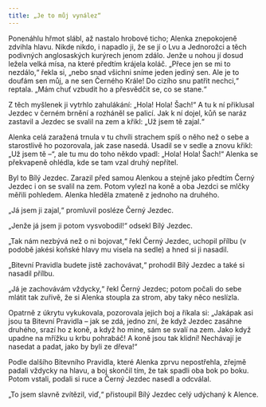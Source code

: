 ```yaml
---
title: „Je to můj vynález“
---
```


Ponenáhlu hřmot slábl, až nastalo hrobové ticho; Alenka znepokojeně zdvihla hlavu. Nikde nikdo, i napadlo ji, že se jí o Lvu a Jednorožci a těch podivných anglosaských kurýrech jenom zdálo. Jenže u nohou jí dosud ležela velká mísa, na které předtím krájela koláč. „Přece jen se mi to nezdálo,“ řekla si, „nebo snad všichni sníme jeden jediný sen. Ale je to doufám sen můj, a ne sen Černého Krále! Do cizího snu patřit nechci,“ reptala. „Mám chuť vzbudit ho a přesvědčit se, co se stane.“

Z těch myšlenek ji vytrhlo zahulákání: „Hola! Hola! Šach!“ A tu k ní přiklusal Jezdec v černém brnění a rozháněl se palicí. Jak k ní dojel, kůň se naráz zastavil a Jezdec se svalil na zem a křikl: „Už jsem tě zajal.“

Alenka celá zaražená trnula v tu chvíli strachem spíš o něho než o sebe a starostlivě ho pozorovala, jak zase nasedá. Usadil se v sedle a znovu křikl: „Už jsem tě –“, ale tu mu do toho někdo vpadl: „Hola! Hola! Šach!“ Alenka se překvapeně ohlédla, kde se tam vzal druhý nepřítel.

Byl to Bílý Jezdec. Zarazil před samou Alenkou a stejně jako předtím Černý Jezdec i on se svalil na zem. Potom vylezl na koně a oba Jezdci se mlčky měřili pohledem. Alenka hleděla zmateně z jednoho na druhého.

„Já jsem ji zajal,“ promluvil posléze Černý Jezdec.

„Jenže já jsem ji potom vysvobodil!“ odsekl Bílý Jezdec.

„Tak nám nezbývá než o ni bojovat,“ řekl Černý Jezdec, uchopil přílbu (v podobě jakési koňské hlavy mu visela na sedle) a hned si ji nasadil.

„Bitevní Pravidla budete jistě zachovávat,“ prohodil Bílý Jezdec a také si nasadil přílbu.

„Já je zachovávám vždycky,“ řekl Černý Jezdec; potom počali do sebe mlátit tak zuřivě, že si Alenka stoupla za strom, aby taky něco neslízla.

Opatrně z úkrytu vykukovala, pozorovala jejich boj a říkala si: „Jakápak asi jsou ta Bitevní Pravidla – jak se zdá, jedno zní, že když Jezdec zasáhne druhého, srazí ho z koně, a když ho mine, sám se svalí na zem. Jako když upadne na mřížku u krbu pohrabáč! A koně jsou tak klidní! Nechávají je nasedat a padat, jako by byli ze dřeva!“

Podle dalšího Bitevního Pravidla, které Alenka zprvu nepostřehla, zřejmě padali vždycky na hlavu, a boj skončil tím, že tak spadli oba bok po boku. Potom vstali, podali si ruce a Černý Jezdec nasedl a odcválal.

„To jsem slavně zvítězil, viď,“ přistoupil Bílý Jezdec celý udýchaný k Alence.
